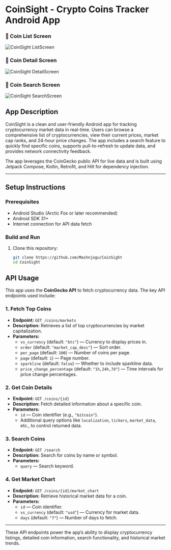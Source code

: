# CoinSight - Crypto Coins Tracker Android App

### 🔹 Coin List Screen 
![CoinSight ListScreen](images/CoinListScreen.png)

### 🔹 Coin Detail Screen 
![CoinSight DetailScreen](images/DetailScreen.png)

### 🔹 Coin Search Screen 
![CoinSight SearchScreen](images/SearchScreen.png)

## App Description

CoinSight is a clean and user-friendly Android app for tracking cryptocurrency market data in real-time. Users can browse a comprehensive list of cryptocurrencies, view their current prices, market cap ranks, and 24-hour price changes. The app includes a search feature to quickly find specific coins, supports pull-to-refresh to update data, and provides network connectivity feedback.

The app leverages the CoinGecko public API for live data and is built using Jetpack Compose, Kotlin, Retrofit, and Hilt for dependency injection.

---

## Setup Instructions

### Prerequisites

- Android Studio (Arctic Fox or later recommended)
- Android SDK 31+
- Internet connection for API data fetch

### Build and Run

1. Clone this repository:

   ```bash
   git clone https://github.com/Mashnjogu/CoinSight
   cd CoinSight

## API Usage

This app uses the **CoinGecko API** to fetch cryptocurrency data. The key API endpoints used include:

### 1. Fetch Top Coins

- **Endpoint:** `GET /coins/markets`
- **Description:** Retrieves a list of top cryptocurrencies by market capitalization.
- **Parameters:**
  - `vs_currency` (default: `"btc"`) — Currency to display prices in.
  - `order` (default: `"market_cap_desc"`) — Sort order.
  - `per_page` (default: `100`) — Number of coins per page.
  - `page` (default: `1`) — Page number.
  - `sparkline` (default: `false`) — Whether to include sparkline data.
  - `price_change_percentage` (default: `"1h,24h,7d"`) — Time intervals for price change percentages.

### 2. Get Coin Details

- **Endpoint:** `GET /coins/{id}`
- **Description:** Fetch detailed information about a specific coin.
- **Parameters:**
  - `id` — Coin identifier (e.g., `"bitcoin"`).
  - Additional query options like `localization`, `tickers`, `market_data`, etc., to control returned data.

### 3. Search Coins

- **Endpoint:** `GET /search`
- **Description:** Search for coins by name or symbol.
- **Parameters:**
  - `query` — Search keyword.

### 4. Get Market Chart

- **Endpoint:** `GET /coins/{id}/market_chart`
- **Description:** Retrieve historical market data for a coin.
- **Parameters:**
  - `id` — Coin identifier.
  - `vs_currency` (default: `"usd"`) — Currency for market data.
  - `days` (default: `"7"`) — Number of days to fetch.

---

These API endpoints power the app’s ability to display cryptocurrency listings, detailed coin information, search functionality, and historical market trends.

